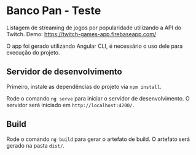 # Banco Pan - Teste

Listagem de streaming de jogos por popularidade utilizando a API do Twitch. Demo: https://twitch-games-app.firebaseapp.com/

O app foi gerado utilizando Angular CLI, é necessário o uso dele para execução do projeto.

## Servidor de desenvolvimento

Primeiro, instale as dependências do projeto via `npm install`.

Rode o comando `ng serve` para iniciar o servidor de desenvolvimento. O servidor será iniciado em `http://localhost:4200/`.

## Build

Rode o comando `ng build` para gerar o artefato de build. O artefato será gerado na pasta `dist/`.
